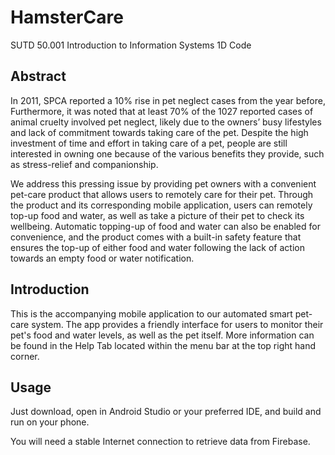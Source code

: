 # HamsterCare
SUTD 50.001 Introduction to Information Systems 1D Code

## Abstract
In 2011, SPCA reported a 10% rise in pet neglect cases from the year before, Furthermore, it was noted that at least 70% of the 1027 reported cases of animal cruelty involved pet neglect, likely due to the owners’ busy lifestyles and lack of commitment towards taking care of the pet. Despite the high investment of time and effort in taking care of a pet, people are still interested in owning one because of the various benefits they provide, such as stress-relief and companionship.

We address this pressing issue by providing pet owners with a convenient pet-care product that allows users to remotely care for their pet. Through the product and its corresponding mobile application, users can remotely top-up food and water, as well as take a picture of their pet to check its wellbeing. Automatic topping-up of food and water can also be enabled for convenience, and the product comes with a built-in safety feature that ensures the top-up of either food and water following the lack of action towards an empty food or water notification.

## Introduction
This is the accompanying mobile application to our automated smart pet-care system. The app provides a friendly interface for users to monitor their pet's food and water levels, as well as the pet itself. More information can be found in the Help Tab located within the menu bar at the top right hand corner.

## Usage
Just download, open in Android Studio or your preferred IDE, and build and run on your phone.

You will need a stable Internet connection to retrieve data from Firebase.
